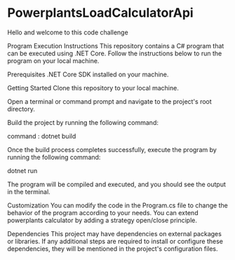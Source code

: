 # PowerplantsLoadCalculatorApi

Hello and welcome to this code challenge

Program Execution Instructions
This repository contains a C# program that can be executed using .NET Core. Follow the instructions below to run the program on your local machine.

Prerequisites
.NET Core SDK installed on your machine.

Getting Started
Clone this repository to your local machine.

Open a terminal or command prompt and navigate to the project's root directory.

Build the project by running the following command:

command : dotnet build

Once the build process completes successfully, execute the program by running the following command:

dotnet run

The program will be compiled and executed, and you should see the output in the terminal.

Customization
You can modify the code in the Program.cs file to change the behavior of the program according to your needs. 
You can extend powerplants calculator by adding a strategy open/close principle.

Dependencies
This project may have dependencies on external packages or libraries. If any additional steps are required to install or configure these dependencies, they will be mentioned in the project's configuration files.






